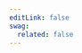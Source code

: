 ```yaml
---
editLink: false
swag:
  related: false
---
```


<SwagLanding>
    <template #title>Cart</template>
    <template #description>
        <p>A well-designed cart can significantly impact the customer's shopping experience. The cart functionality in Shopware handles all cart operations with ease and efficiency while offering customers a smooth and hassle-free shopping journey. With Shopware's cart, you have the flexibility to customize pricing calculations, add discounts, split cart line items, and even implement custom cart collectors and processors to meet your unique business needs. Want to enhance product experience, boost sales or streamline your checkout process? Our cart feature has got you covered.</p>
        <h1>Capabilities</h1>
    </template>
    <template #exposed>
        <SwagLandingCardList>
            <template #title>
                Get ready to take your online store to the next level with feature-rich cart functionality of Shopware
            </template>
            <template #cards>
                <SwagLandingCard link="/docs/guides/plugins/apps/app-scripts/cart-manipulation#calculating-the-cart">
                    <template #title>Calculate cart</template>
                    <template #sub>Calculate the whole cart and update the total prices</template>
                    <template #icon>
                      <div>
                        <HeroIcons.CalculatorIcon class="h-10 w-10 text-blue-500" />
                     </div>
                    </template>
                </SwagLandingCard>
                <SwagLandingCard link="/docs/guides/plugins/apps/app-scripts/cart-manipulation#line-items">
                    <template #title>Modify line items</template>
                    <template #sub>Add/remove line items.</template>
                    <template #icon>
                      <div>
                        <HeroIcons.EllipsisVerticalIcon class="h-10 w-10 text-blue-500" />
                     </div>
                    </template>
                </SwagLandingCard>
                <SwagLandingCard link="/docs/guides/plugins/apps/app-scripts/cart-manipulation#line-items">
                    <template #title>Calculate discounts</template>
                    <template #sub>Calculate absolute or relative discounts</template>
                    <template #icon>
                      <div>
                        <HeroIcons.ReceiptPercentIcon class="h-10 w-10 text-blue-500" />
                     </div>
                    </template>
                </SwagLandingCard>
                <SwagLandingCard link="/docs/guides/plugins/apps/app-scripts/cart-manipulation#price-definitions">
                    <template #title>Define prices</template>
                    <template #sub>Configure net price, gross price and currency dependency</template>
                    <template #icon>
                      <div>
                        <HeroIcons.CurrencyEuroIcon class="h-10 w-10 text-blue-500" />
                     </div>
                    </template>
                </SwagLandingCard>
                <SwagLandingCard link="/docs/guides/plugins/apps/app-scripts/cart-manipulation#add-custom-data-to-line-items">
                    <template #title>Add custom data</template>
                    <template #sub> Add custom data to line items</template>
                    <template #icon>
                      <div>
                        <HeroIcons.AdjustmentsHorizontalIcon class="h-10 w-10 text-blue-500" />
                     </div>
                    </template>
                </SwagLandingCard>
                <SwagLandingCard link="/docs/guides/plugins/apps/app-scripts/cart-manipulation#add-errors-and-notifications-to-the-cart">
                    <template #title>Display errors</template>
                    <template #sub>Block the cart's checkout by raising an error</template>
                    <template #icon>
                      <div>
                        <HeroIcons.BugAntIcon class="h-10 w-10 text-blue-500" />
                     </div>
                    </template>
                </SwagLandingCard>
                <SwagLandingCard link="/docs/guides/plugins/apps/app-scripts/cart-manipulation#add-errors-and-notifications-to-the-cart">
                    <template #title>Generate notifications</template>
                    <template #sub>Add messages using warning and notice to inform the user</template>
                    <template #icon>
                      <div>
                        <HeroIcons.FlagIcon class="h-10 w-10 text-blue-500" />
                     </div>
                    </template>
                </SwagLandingCard>
                <SwagLandingCard link="/docs/guides/plugins/apps/app-scripts/cart-manipulation#rule-based-cart-scripts">
                    <template #title>Run rule-based scripts</template>
                    <template #sub>Cse the full power of the rule builder to manipulate cart</template>
                    <template #icon>
                      <div>
                        <HeroIcons.Bars4Icon class="h-10 w-10 text-blue-500" />
                     </div>
                    </template>
                </SwagLandingCard>
                <SwagLandingCard link="/docs/guides/plugins/apps/app-scripts/cart-manipulation#rule-based-cart-scripts">
                    <template #title>Cart state</template>
                    <template #sub>Add/fetch cart status whether it is empty or not</template>
                    <template #icon>
                      <div>
                        <HeroIcons.ArrowPathIcon class="h-10 w-10 text-blue-500" />
                     </div>
                    </template>
                </SwagLandingCard>
            </template>
        </SwagLandingCardList>
    <h1>Change the look</h1>
        <p>You can transform the appearance of your cart with our <a href="/docs/guides/plugins/plugins/storefront/customize-templates">Template extensions</a>. By extending or overriding the appearance of the default storefront cart, you can create a unique and visually stunning shopping experience for your customers. Please note that only our default storefront merchants can take benefit from this tool to enhance the presentation of their online store.</p>
    </template>
</SwagLanding>
